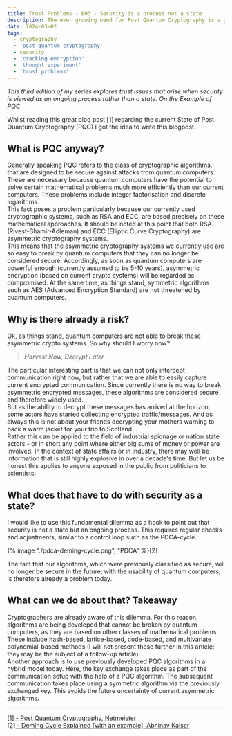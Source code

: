 ```yaml
---
title: Trust Problems - E03 - Security is a process not a state
description: The ever growing need for Post Quantum Cryptography is a great example that illustrates why Security should be seen as a process rather than a state.
date: 2024-03-02
tags:
  - cryptography
  - 'post quantum cryptography'
  - security
  - 'cracking encryption'
  - 'thought experiment'
  - 'trust problems'
---
```


_This third edition of my series explores trust issues that arise when security is viewed as an ongoing process rather
than a state. On the Example of PQC_

Whilst reading this great blog post [1] regarding the current State of Post Quantum Cryptography (PQC) I got the idea to
write this blogpost.

## What is PQC anyway?

Generally speaking PQC refers to the class of cryptographic algorithms, that are designed to be secure against attacks
from quantum computers.  
These are necessary because quantum computers have the potential to solve certain mathematical problems much more
efficiently than our current computers.
These problems include integer factorisation and discrete logarithms.  
This fact poses a problem particularly because our currently used cryptographic systems, such as RSA and ECC, are based
precisely on these mathematical approaches.
It should be noted at this point that both RSA (Rivest-Shamir-Adleman) and ECC (Elliptic Curve Cryptography) are
asymmetric cryptography systems.  
This means that the asymmetric cryptography systems we currently use are so easy to break by quantum computers that they
can no longer be considered secure.
Accordingly, as soon as quantum computers are powerful enough (currently assumed to be 5-10 years), asymmetric
encryption (based on current crypto systems) will be regarded as compromised.
At the same time, as things stand, symmetric algorithms such as AES (Advanced Encryption Standard) are not threatened by
quantum computers.

## Why is there already a risk?

Ok, as things stand, quantum computers are not able to break these asymmetric crypto systems.
So why should I worry now?

> _Harvest Now, Decrypt Later_

The particular interesting part is that we can not only intercept communication right now, but rather that we are able
to easily capture current encrypted communication.
Since currently there is no way to break asymmetric encrypted messages, these algorithms are considered secure and
therefore widely used.  
But as the ability to decrypt these messages has arrived at the horizon, some actors have started collecting encrypted
traffic/messages.
And as always this is not about your friends decrypting your mothers warning to pack a warm jacket for your trip to
Scotland...  
Rather this can be applied to the field of industrial spionage or nation state actors - or in short any point where
either big sums of money or power are involved.
In the context of state affairs or in industry, there may well be information that is still highly explosive in over a
decade's time.
But let us be honest this applies to anyone exposed in the public from politicians to scientists.

## What does that have to do with security as a state?

I would like to use this fundamental dilemma as a hook to point out that security is not a state but an ongoing process.
This requires regular checks and adjustments, similar to a control loop such as the PDCA-cycle.

<div class="invert-in-darkmode">
{% image "./pdca-deming-cycle.png", "PDCA" %}[2]
</div>

The fact that our algorithms, which were previously classified as secure, will no longer be secure in the future, with
the usability of quantum computers, is therefore already a problem today.

## What can we do about that? Takeaway

Cryptographers are already aware of this dilemma.
For this reason, algorithms are being developed that cannot be broken by quantum computers, as they are based on other
classes of mathematical problems.
These include hash-based, lattice-based, code-based, and multivariate polynomial-based methods (I will not present these
further in this article; they may be the subject of a follow-up article).  
Another approach is to use previously developed PQC algorithms in a hybrid model today.
Here, the key exchange takes place as part of the communication setup with the help of a PQC algorithm.
The subsequent communication takes place using a symmetric algorithm via the previously exchanged key.
This avoids the future uncertainty of current asymmetric algorithms.

---
<a href="https://www.netmeister.org/blog/pqc-2024-01.html" target="_blank">[1] - Post Quantum Cryptography,
Netmeister</a>  
<a href="https://abhinavpmp.com/2011/08/23/deming-cycle-explained-with-an-example/" target="_blank">[2] - Deming Cycle
Explained [with an example], Abhinav Kaiser</a>  
